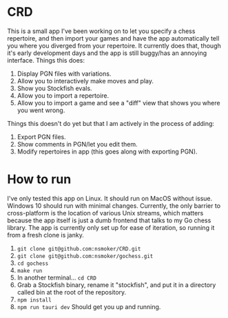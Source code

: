 # CRD

This is a small app I've been working on to let you specify a chess repertoire, and then import your games and have the app automatically tell you where you diverged from your repertoire. It currently does that, though it's early development days and the app is still buggy/has an annoying interface. Things this does:

1. Display PGN files with variations.
2. Allow you to interactively make moves and play.
3. Show you Stockfish evals.
4. Allow you to import a repertoire.
5. Allow you to import a game and see a "diff" view that shows you where you went wrong.

Things this doesn't do yet but that I am actively in the process of adding:
1. Export PGN files.
2. Show comments in PGN/let you edit them.
3. Modify repertoires in app (this goes along with exporting PGN).

# How to run

I've only tested this app on Linux. It should run on MacOS without issue. Windows 10 should run with minimal changes. Currently, the only barrier to cross-platform is the location of various Unix streams, which matters because the app itself is just a dumb frontend that talks to my Go chess library. The app is currently only set up for ease of iteration, so running it
from a fresh clone is janky. 

1. `git clone git@github.com:nsmoker/CRD.git`
2. `git clone git@github.com:nsmoker/gochess.git`
3. `cd gochess`
4. `make run`
6. In another terminal... `cd CRD`
7. Grab a Stockfish binary, rename it "stockfish", and put it in a directory called bin at the root of the repository.
8. `npm install`
9. `npm run tauri dev`
Should get you up and running. 
